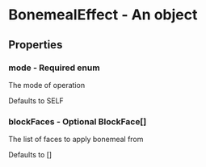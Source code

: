 

# BonemealEffect - An object



## Properties



### mode - Required enum



 The mode of operation



Defaults to SELF



### blockFaces - Optional BlockFace[]



 The list of faces to apply bonemeal from



Defaults to []

